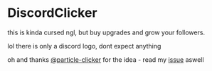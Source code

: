 # DiscordClicker
this is kinda cursed ngl, but buy upgrades and grow your followers.

lol there is only a discord logo, dont expect anything

oh and thanks [@particle-clicker](http://github.com/particle-clicker) for the idea - read my [issue](https://github.com/particle-clicker/particle-clicker/issues/114) aswell
